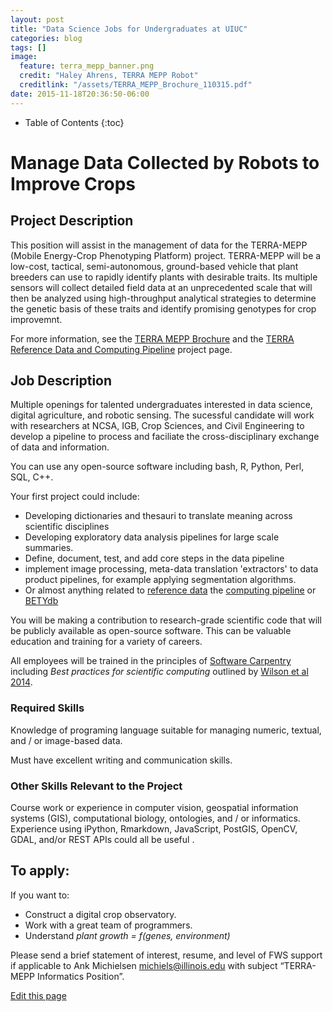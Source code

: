 ```yaml
---
layout: post
title: "Data Science Jobs for Undergraduates at UIUC"
categories: blog
tags: []
image:
  feature: terra_mepp_banner.png
  credit: "Haley Ahrens, TERRA MEPP Robot"
  creditlink: "/assets/TERRA_MEPP_Brochure_110315.pdf"
date: 2015-11-18T20:36:50-06:00
---
```


* Table of Contents
{:toc}

# Manage Data Collected by Robots to Improve Crops

## Project Description

This position will assist in the management of data for the TERRA-MEPP (Mobile Energy-Crop Phenotyping Platform) project.
TERRA-MEPP will be a low-cost, tactical, semi-autonomous, ground-based vehicle that plant breeders can use to rapidly identify plants with desirable traits.
Its multiple sensors will collect detailed field data at an unprecedented scale that will then be analyzed using high-throughput analytical strategies to determine the genetic basis of these traits and identify promising genotypes for crop improvemnt.

For more information, see the [TERRA MEPP Brochure](/assets/TERRA_MEPP_Brochure_110315.pdf) and the [TERRA Reference Data and Computing Pipeline](http://terraref.ncsa.illinois.edu) project page.

## Job Description

Multiple openings for talented undergraduates interested in data science, digital agriculture, and robotic sensing.
The sucessful candidate will work with researchers at NCSA, IGB, Crop Sciences, and Civil Engineering to develop a pipeline to process and faciliate the cross-disciplinary exchange of data and information.

You can use any open-source software including bash, R, Python, Perl, SQL, C++. 

Your first project could include: 

* Developing dictionaries and thesauri to translate meaning across scientific disciplines
* Developing exploratory data analysis pipelines for large scale summaries.
* Define, document, test, and add core steps in the data pipeline 
* implement image processing, meta-data translation 'extractors' to data product pipelines, for example applying segmentation algorithms.
* Or almost anything related to [reference data](https://github.com/terraref/reference-data) the [computing pipeline](https://github.com/terraref/computing-pipeline) or [BETYdb](https://github.com/PecanProject/bety/labels/terraref)

You will be making a contribution to research-grade scientific code that will be publicly available as open-source software. This can be valuable education and training for a variety of careers.

All employees will be trained in the principles of [Software Carpentry](http://software-carpentry.org/) including _Best practices for scientific computing_ outlined by [Wilson et al 2014](http://journals.plos.org/plosbiology/article?id=10.1371/journal.pbio.1001745).

### Required Skills

Knowledge of programing language suitable for managing numeric, textual, and / or image-based data. 

Must have excellent writing and communication skills.

### Other Skills Relevant to the Project 

Course work or experience in computer vision, geospatial information systems (GIS), computational biology, ontologies, and / or informatics.
Experience using iPython, Rmarkdown, JavaScript, PostGIS, OpenCV, GDAL, and/or REST APIs could all be useful .

## To apply:

If you want to: 

* Construct a digital crop observatory.
* Work with a great team of programmers.
* Understand _plant growth = f(genes, environment)_

Please send a brief statement of interest, resume, and level of FWS support if applicable to Ank Michielsen [michiels@illinois.edu](mailto:michiels@illinois.edu) with subject “TERRA-MEPP Informatics Position”.


<div class="actions">
  <a href="{{site.github.repository_url}}/edit/master/{{ page.path }}">Edit this page</a>
</div>
